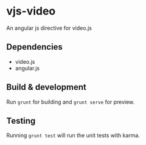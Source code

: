 # vjs-video

An angular js directive for video.js


## Dependencies

* video.js
* angular.js

## Build & development

Run `grunt` for building and `grunt serve` for preview.

## Testing

Running `grunt test` will run the unit tests with karma.
